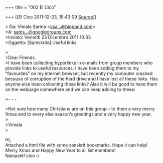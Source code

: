+++
title = "002 El Cico"

+++
[[El Cico	2011-12-23, 15:43:09 [Source](https://groups.google.com/g/samskrita/c/k0umzsd6Ag0)]]



\> Da: Vimala Sarma \<[vsa...@bigpond.com]()\>  
\>A: [sams...@googlegroups.com]()  
\>Inviato: Venerdì 23 Dicembre 2011 10:33  
\>Oggetto: \[Samskrita\] Useful links

  
\>  
\>Dear Friends  
\>I have been collecting hyperlinks in e-mails from group members who provide links to useful resources. I have been adding them to my “favourites” on my internet browser, but recently my computer crashed because of corruption of the hard drive and I have lost all these links. Has anyone else been collecting these links? Also it will be good to have them on the webpage somewhere and we can keep adding to these:  

\>- - -

  
\>Not sure how many Christians are on this group – to them a very merry Xmas and to every else season’s greetings and a very happy new year.  
\>  
\>Vimala  
\>

  
Hi,  
Attached a html file with some sanskrit bookmarks. Hope it can help!  
Merry Xmas and Happy New Year to all list members!  
Namastè! cico :)  

